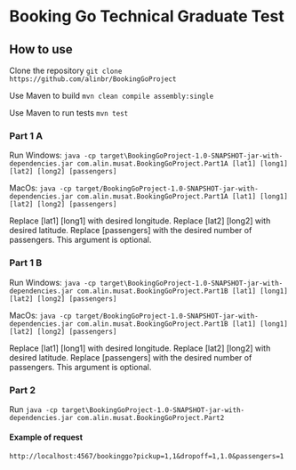 
# Booking Go Technical Graduate Test

## How to use

Clone the repository `git clone https://github.com/alinbr/BookingGoProject`

Use Maven to build `mvn clean compile assembly:single`

Use Maven to run tests `mvn test`

### Part 1 A

Run
Windows: `java -cp target\BookingGoProject-1.0-SNAPSHOT-jar-with-dependencies.jar com.alin.musat.BookingGoProject.Part1A [lat1] [long1] [lat2] [long2] [passengers]`

MacOs: `java -cp target/BookingGoProject-1.0-SNAPSHOT-jar-with-dependencies.jar com.alin.musat.BookingGoProject.Part1A [lat1] [long1] [lat2] [long2] [passengers]`

Replace [lat1] [long1] with desired longitude.
Replace [lat2] [long2] with desired latitude.
Replace [passengers] with the desired number of passengers. This argument is optional.


 ### Part 1 B
 
Run
Windows: `java -cp target\BookingGoProject-1.0-SNAPSHOT-jar-with-dependencies.jar com.alin.musat.BookingGoProject.Part1B [lat1] [long1] [lat2] [long2] [passengers]`

MacOs: `java -cp target/BookingGoProject-1.0-SNAPSHOT-jar-with-dependencies.jar com.alin.musat.BookingGoProject.Part1B [lat1] [long1] [lat2] [long2] [passengers]`

Replace [lat1] [long1] with desired longitude.
Replace [lat2] [long2] with desired latitude.
Replace [passengers] with the desired number of passengers. This argument is optional.

### Part 2

Run
`java -cp target\BookingGoProject-1.0-SNAPSHOT-jar-with-dependencies.jar com.alin.musat.BookingGoProject.Part2`

#### Example of request

`http://localhost:4567/bookinggo?pickup=1,1&dropoff=1,1.0&passengers=1`
